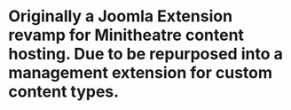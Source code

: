 # Originally a Joomla Extension revamp for Minitheatre content hosting. Due to be repurposed into a management extension for custom content types.
